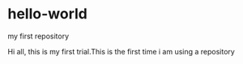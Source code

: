 # hello-world
my first repository


Hi all,
 this is my first trial.This is the first time i am using a repository
